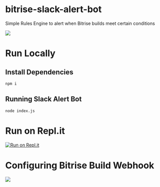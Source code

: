 # bitrise-slack-alert-bot
Simple Rules Engine to alert when Bitrise builds meet certain conditions

![](images/alerts.png)

# Run Locally

## Install Dependencies

```npm i```

## Running Slack Alert Bot

```node index.js```

# Run on Repl.it

[![Run on Repl.it](https://repl.it/badge/github/DamienBitrise/bitrise-grafana-api)](https://repl.it/github/DamienBitrise/bitrise-grafana-api)

# Configuring Bitrise Build Webhook

![](images/webhook.png)
